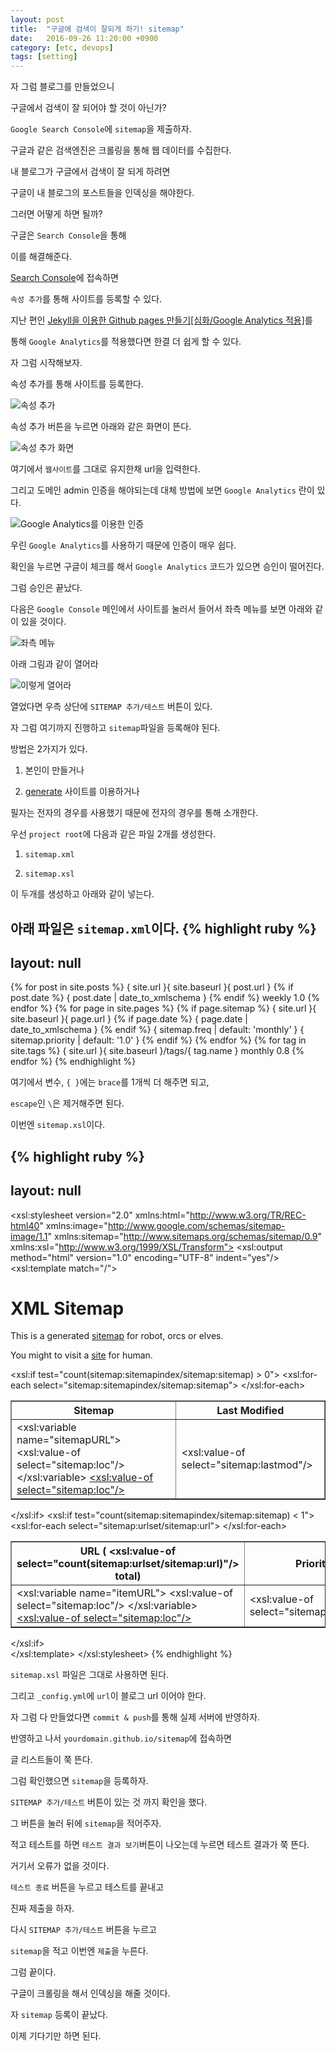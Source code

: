 ```yaml
---
layout: post
title:  "구글에 검색이 잘되게 하기! sitemap"
date:   2016-09-26 11:20:00 +0900
category: [etc, devops]
tags: [setting]
---
```


자 그럼 블로그를 만들었으니

구글에서 검색이 잘 되어야 할 것이 아닌가?

`Google Search Console`에 `sitemap`을 제출하자.
<!--more-->

구글과 같은 검색엔진은 크롤링을 통해 웹 데이터를 수집한다.

내 블로그가 구글에서 검색이 잘 되게 하려면

구글이 내 블로그의 포스트들을 인덱싱을 해야한다.

그러면 어떻게 하면 될까?

구글은 `Search Console`을 통해

이를 해결해준다.

[Search Console](https://www.google.com/webmasters/tools/home?hl=ko)에 접속하면

`속성 추가`를 통해 사이트를 등록할 수 있다.

지난 편인 [Jekyll을 이용한 Github pages 만들기[심화/Google Analytics 적용]](/2016/09/26/github_pages_blog_google_analytics/)를

통해 `Google Analytics`를 적용했다면 한결 더 쉽게 할 수 있다.

자 그럼 시작해보자.

속성 추가를 통해 사이트를 등록한다.

![속성 추가](/files/search_console_1.png)

속성 추가 버튼을 누르면 아래와 같은 화면이 뜬다.

![속성 추가 화면](/files/search_console_2.png)

여기에서 `웹사이트`를 그대로 유지한채 url을 입력한다.

그리고 도메인 admin 인증을 해야되는데 대체 방법에 보면 `Google Analytics` 란이 있다.

![Google Analytics를 이용한 인증](/files/search_console_5.png)

우린 `Google Analytics`를 사용하기 때문에 인증이 매우 쉽다.

확인을 누르면 구글이 체크를 해서 `Google Analytics` 코드가 있으면 승인이 떨어진다.

그럼 승인은 끝났다.

다음은 `Google Console` 메인에서 사이트를 눌러서 들어서 좌측 메뉴를 보면 아래와 같이 있을 것이다.

![좌측 메뉴](/files/search_console_3.png)

아래 그림과 같이 열어라

![이렇게 열어라](/files/search_console_4.png)

열었다면 우측 상단에 `SITEMAP 추가/테스트` 버튼이 있다.

자 그럼 여기까지 진행하고 `sitemap`파일을 등록해야 된다.

방법은 2가지가 있다.

1. 본인이 만들거나

2. [generate](https://www.xml-sitemaps.com/) 사이트를 이용하거나

필자는 전자의 경우를 사용했기 때문에 전자의 경우를 통해 소개한다.

우선 `project root`에 다음과 같은 파일 2개를 생성한다.

1. `sitemap.xml`

2. `sitemap.xsl`

이 두개를 생성하고 아래와 같이 넣는다.

아래 파일은 `sitemap.xml`이다.
{% highlight ruby %}
---
layout: null
---
<?xml version="1.0" encoding="UTF-8"?>
<?xml-stylesheet type="text/xsl" href="/sitemap.xsl"?>
<urlset xmlns:xsi="http://www.w3.org/2001/XMLSchema-instance"
        xsi:schemaLocation="http://www.sitemaps.org/schemas/sitemap/0.9 http://www.sitemaps.org/schemas/sitemap/0.9/sitemap.xsd"
        xmlns="http://www.sitemaps.org/schemas/sitemap/0.9">
  {\% for post in site.posts \%}
  <url>
    <loc>{ site.url }{ site.baseurl }{ post.url }</loc>
    {\% if post.date \%}
    <lastmod>{ post.date | date_to_xmlschema }</lastmod>
    {\% endif \%}
    <changefreq>weekly</changefreq>
    <priority>1.0</priority>
  </url>
  {\% endfor \%}
  {\% for page in site.pages \%}
  {\% if page.sitemap \%}
  <url>
    <loc>{ site.url }{ site.baseurl }{ page.url }</loc>
    {\% if page.date \%}
    <lastmod>{ page.date | date_to_xmlschema }</lastmod>
    {\% endif \%}
    <changefreq>{ sitemap.freq | default: 'monthly' }</changefreq>
    <priority>{ sitemap.priority | default: '1.0' }</priority>
  </url>
  {\% endif \%}
  {\% endfor \%}
  {\% for tag in site.tags \%}
  <url>
    <loc>{ site.url }{ site.baseurl }/tags/{ tag.name }</loc>
    <changefreq>monthly</changefreq>
    <priority>0.8</priority>
  </url>
  {\% endfor \%}
</urlset>
{% endhighlight %}

여기에서 변수, `{ }`에는 `brace`를 1개씩 더 해주면 되고,

`escape`인 `\`은 제거해주면 된다.

이번엔 `sitemap.xsl`이다.

{% highlight ruby %}
---
layout: null
---
<?xml version="1.0" encoding="UTF-8"?>
<xsl:stylesheet version="2.0"
                xmlns:html="http://www.w3.org/TR/REC-html40"
                xmlns:image="http://www.google.com/schemas/sitemap-image/1.1"
                xmlns:sitemap="http://www.sitemaps.org/schemas/sitemap/0.9"
                xmlns:xsl="http://www.w3.org/1999/XSL/Transform">
  <xsl:output method="html" version="1.0" encoding="UTF-8" indent="yes"/>
  <xsl:template match="/">
    <html xmlns="http://www.w3.org/1999/xhtml">
      <head>
        <title>XML Sitemap</title>
        <meta http-equiv="Content-Type" content="text/html; charset=utf-8"/>
      </head>
      <body>
        <div id="content">
          <h1>XML Sitemap</h1>
          <p>This is a generated
            <a href="{{ site.url }}{{ site.baseurl }}sitemap.xml">sitemap</a>
            for robot, orcs or elves.
          </p>
          <p>You might to visit a
            <a href="{{ site.url }}{{ site.baseurl }}">site</a>
            for human.
          </p>
          <xsl:if test="count(sitemap:sitemapindex/sitemap:sitemap) &gt; 0">
            <table border="1" cellpadding="3" cellspacing="0">
              <thead>
                <tr>
                  <th>Sitemap</th>
                  <th>Last Modified</th>
                </tr>
              </thead>
              <tbody>
                <xsl:for-each select="sitemap:sitemapindex/sitemap:sitemap">
                  <tr>
                    <td>
                      <xsl:variable name="sitemapURL">
                        <xsl:value-of select="sitemap:loc"/>
                      </xsl:variable>
                      <a href="{$sitemapURL}">
                        <xsl:value-of select="sitemap:loc"/>
                      </a>
                    </td>
                    <td>
                      <xsl:value-of select="sitemap:lastmod"/>
                    </td>
                  </tr>
                </xsl:for-each>
              </tbody>
            </table>
          </xsl:if>
          <xsl:if test="count(sitemap:sitemapindex/sitemap:sitemap) &lt; 1">
            <table border="1" cellpadding="3" cellspacing="0">
              <thead>
                <tr>
                  <th>URL (
                    <xsl:value-of select="count(sitemap:urlset/sitemap:url)"/>
                    total)
                  </th>
                  <th>Priority</th>
                  <th>Images</th>
                  <th>Change Freq.</th>
                  <th>Last Modified</th>
                </tr>
              </thead>
              <tbody>
                <xsl:for-each select="sitemap:urlset/sitemap:url">
                  <tr>
                    <td>
                      <xsl:variable name="itemURL">
                        <xsl:value-of select="sitemap:loc"/>
                      </xsl:variable>
                      <a href="{$itemURL}">
                        <xsl:value-of select="sitemap:loc"/>
                      </a>
                    </td>
                    <td>
                      <xsl:value-of select="sitemap:priority"/>
                    </td>
                    <td>
                      <xsl:value-of select="count(image:image)"/>
                    </td>
                    <td>
                      <xsl:value-of select="sitemap:changefreq"/>
                    </td>
                    <td>
                      <xsl:value-of select="sitemap:lastmod"/>
                    </td>
                  </tr>
                </xsl:for-each>
              </tbody>
            </table>
          </xsl:if>
        </div>
      </body>
    </html>
  </xsl:template>
</xsl:stylesheet>
{% endhighlight %}

`sitemap.xsl` 파일은 그대로 사용하면 된다.

그리고 `_config.yml`에 `url`이 블로그 url 이어야 한다.

자 그럼 다 만들었다면 `commit & push`를 통해 실제 서버에 반영하자.

반영하고 나서 `yourdomain.github.io/sitemap`에 접속하면

글 리스트들이 쭉 뜬다.

그럼 확인했으면 `sitemap`을 등록하자.

`SITEMAP 추가/테스트` 버튼이 있는 것 까지 확인을 했다.

그 버튼을 눌러 뒤에 `sitemap`을 적어주자.

적고 테스트를 하면 `테스트 결과 보기`버튼이 나오는데 누르면 테스트 결과가 쭉 뜬다.

거기서 오류가 없을 것이다.

`테스트 종료` 버튼을 누르고 테스트를 끝내고

진짜 제출을 하자.

다시 `SITEMAP 추가/테스트` 버튼을 누르고

`sitemap`을 적고 이번엔 `제출`을 누른다.

그럼 끝이다.

구글이 크롤링을 해서 인덱싱을 해줄 것이다.

자 `sitemap` 등록이 끝났다.

이제 기다기만 하면 된다.
